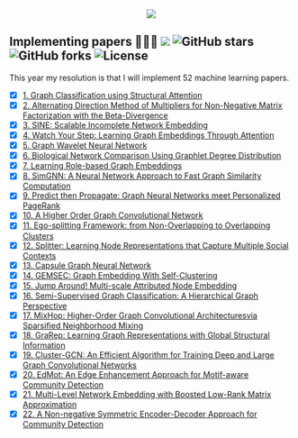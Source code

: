 <div align="center">
  <img src="https://i.imgur.com/thKzPkw.png">
</div>

## Implementing papers 👨🏻‍💻 ![](https://img.shields.io/badge/progress-42.31%25-green.svg) ![GitHub stars](https://img.shields.io/github/stars/benedekrozemberczki/resolutions-2019.svg?style=plastic) ![GitHub forks](https://img.shields.io/github/forks/benedekrozemberczki/resolutions-2019.svg?color=blue&style=plastic) ![License](https://img.shields.io/github/license/benedekrozemberczki/resolutions-2019.svg?color=blue&style=plastic)

This year my resolution is that I will implement 52 machine learning papers.

- [x] [1. Graph Classification using Structural Attention](https://github.com/benedekrozemberczki/GAM)
- [x] [2. Alternating Direction Method of Multipliers for Non-Negative Matrix Factorization with the Beta-Divergence](https://github.com/benedekrozemberczki/NMF_ADMM)
- [x] [3. SINE: Scalable Incomplete Network Embedding](https://github.com/benedekrozemberczki/SINE)
- [x] [4. Watch Your Step: Learning Graph Embeddings Through Attention](https://github.com/benedekrozemberczki/AttentionWalk)
- [x] [5. Graph Wavelet Neural Network](https://github.com/benedekrozemberczki/GraphWaveletNeuralNetwork)
- [x] [6. Biological Network Comparison Using Graphlet Degree Distribution](https://github.com/benedekrozemberczki/OrbitalFeatures)
- [x] [7. Learning Role-based Graph Embeddings](https://github.com/benedekrozemberczki/role2vec)
- [x] [8. SimGNN: A Neural Network Approach to Fast Graph Similarity Computation](https://github.com/benedekrozemberczki/SimGNN)
- [x] [9. Predict then Propagate: Graph Neural Networks meet Personalized PageRank](https://github.com/benedekrozemberczki/APPNP)
- [x] [10. A Higher Order Graph Convolutional Network](https://github.com/benedekrozemberczki/MixHop-and-N-GCM)
- [x] [11. Ego-splitting Framework: from Non-Overlapping to Overlapping Clusters](https://github.com/benedekrozemberczki/EgoSplitting)
- [x] [12. Splitter: Learning Node Representations that Capture Multiple Social Contexts](https://github.com/benedekrozemberczki/Splitter)
- [x] [13. Capsule Graph Neural Network](https://github.com/benedekrozemberczki/CapsGNN)
- [x] [14. GEMSEC: Graph Embedding With Self-Clustering](https://github.com/benedekrozemberczki/GEMSEC)
- [x] [15. Jump Around! Multi-scale Attributed Node Embedding](https://github.com/benedekrozemberczki/MUSAE)
- [x] [16. Semi-Supervised Graph Classification: A Hierarchical Graph Perspective](https://github.com/benedekrozemberczki/SEAL)
- [x] [17. MixHop: Higher-Order Graph Convolutional Architecturesvia Sparsified Neighborhood Mixing](https://github.com/benedekrozemberczki/MixHop-and-N-GCN)
- [x] [18. GraRep: Learning Graph Representations with Global Structural Information](https://github.com/benedekrozemberczki/GraRep)
- [x] [19. Cluster-GCN: An Efficient Algorithm for Training Deep and Large Graph Convolutional Networks](https://github.com/benedekrozemberczki/ClusterGCN)
- [x] [20. EdMot: An Edge Enhancement Approach for Motif-aware Community Detection](https://github.com/benedekrozemberczki/EdMot)
- [x] [21. Multi-Level Network Embedding with Boosted Low-Rank Matrix Approximation](https://github.com/benedekrozemberczki/BoostedFactorization)
- [x] [22. A Non-negative Symmetric Encoder-Decoder Approach
    for Community Detection](https://karateclub.readthedocs.io/en/latest/modules/root.html#karateclub.nnsed.NNSED)
